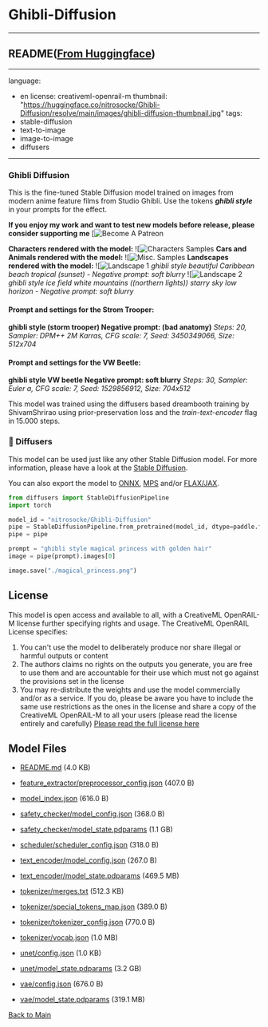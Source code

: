 
# Ghibli-Diffusion
---


## README([From Huggingface](https://huggingface.co/nitrosocke/Ghibli-Diffusion))

---
language:
- en
license: creativeml-openrail-m
thumbnail: "https://huggingface.co/nitrosocke/Ghibli-Diffusion/resolve/main/images/ghibli-diffusion-thumbnail.jpg"
tags:
- stable-diffusion
- text-to-image
- image-to-image
- diffusers

---
### Ghibli Diffusion

This is the fine-tuned Stable Diffusion model trained on images from modern anime feature films from Studio Ghibli.
Use the tokens **_ghibli style_** in your prompts for the effect.

**If you enjoy my work and want to test new models before release, please consider supporting me**
[![![Become A Patreon](https://badgen.net/badge/become/a%20patron/F96854)](https://patreon.com/user?u=79196446)

**Characters rendered with the model:**
![![Characters Samples](https://huggingface.co/nitrosocke/Ghibli-Diffusion/resolve/main/images/ghibli-diffusion-samples-01s.jpg)
**Cars and Animals rendered with the model:**
![![Misc. Samples](https://huggingface.co/nitrosocke/Ghibli-Diffusion/resolve/main/images/ghibli-diffusion-samples-02s.jpg)
**Landscapes rendered with the model:**
![![Landscape 1](https://huggingface.co/nitrosocke/Ghibli-Diffusion/resolve/main/images/ghibli-diffusion-samples-03s.jpg)
_ghibli style beautiful Caribbean beach tropical (sunset) - Negative prompt: soft blurry_
![![Landscape 2](https://huggingface.co/nitrosocke/Ghibli-Diffusion/resolve/main/images/ghibli-diffusion-samples-04s.jpg)
_ghibli style ice field white mountains ((northern lights)) starry sky low horizon - Negative prompt: soft blurry_

#### Prompt and settings for the Strom Trooper:
**ghibli style (storm trooper) Negative prompt: (bad anatomy)**
_Steps: 20, Sampler: DPM++ 2M Karras, CFG scale: 7, Seed: 3450349066, Size: 512x704_

#### Prompt and settings for the VW Beetle:
**ghibli style VW beetle Negative prompt: soft blurry**
_Steps: 30, Sampler: Euler a, CFG scale: 7, Seed: 1529856912, Size: 704x512_

This model was trained using the diffusers based dreambooth training by ShivamShrirao using prior-preservation loss and the _train-text-encoder_ flag in 15.000 steps.

<!-- ### Gradio

We support a [Gradio](https://github.com/gradio-app/gradio) Web UI run redshift-diffusion:
[![![Open In Spaces](https://camo.githubusercontent.com/00380c35e60d6b04be65d3d94a58332be5cc93779f630bcdfc18ab9a3a7d3388/68747470733a2f2f696d672e736869656c64732e696f2f62616467652f25463025394625413425393725323048756767696e67253230466163652d5370616365732d626c7565)](https://huggingface.co/spaces/nitrosocke/Ghibli-Diffusion-Demo)-->

### 🧨 Diffusers

This model can be used just like any other Stable Diffusion model. For more information,
please have a look at the [Stable Diffusion](https://huggingface.co/docs/diffusers/api/pipelines/stable_diffusion).

You can also export the model to [ONNX](https://huggingface.co/docs/diffusers/optimization/onnx), [MPS](https://huggingface.co/docs/diffusers/optimization/mps) and/or [FLAX/JAX]().

```python
from diffusers import StableDiffusionPipeline
import torch

model_id = "nitrosocke/Ghibli-Diffusion"
pipe = StableDiffusionPipeline.from_pretrained(model_id, dtype=paddle.float16)
pipe = pipe

prompt = "ghibli style magical princess with golden hair"
image = pipe(prompt).images[0]

image.save("./magical_princess.png")
```

## License

This model is open access and available to all, with a CreativeML OpenRAIL-M license further specifying rights and usage.
The CreativeML OpenRAIL License specifies: 

1. You can't use the model to deliberately produce nor share illegal or harmful outputs or content 
2. The authors claims no rights on the outputs you generate, you are free to use them and are accountable for their use which must not go against the provisions set in the license
3. You may re-distribute the weights and use the model commercially and/or as a service. If you do, please be aware you have to include the same use restrictions as the ones in the license and share a copy of the CreativeML OpenRAIL-M to all your users (please read the license entirely and carefully)
[Please read the full license here](https://huggingface.co/spaces/CompVis/stable-diffusion-license)



## Model Files

- [README.md](https://paddlenlp.bj.bcebos.com/models/community/nitrosocke/Ghibli-Diffusion/README.md) (4.0 KB)

- [feature_extractor/preprocessor_config.json](https://paddlenlp.bj.bcebos.com/models/community/nitrosocke/Ghibli-Diffusion/feature_extractor/preprocessor_config.json) (407.0 B)

- [model_index.json](https://paddlenlp.bj.bcebos.com/models/community/nitrosocke/Ghibli-Diffusion/model_index.json) (616.0 B)

- [safety_checker/model_config.json](https://paddlenlp.bj.bcebos.com/models/community/nitrosocke/Ghibli-Diffusion/safety_checker/model_config.json) (368.0 B)

- [safety_checker/model_state.pdparams](https://paddlenlp.bj.bcebos.com/models/community/nitrosocke/Ghibli-Diffusion/safety_checker/model_state.pdparams) (1.1 GB)

- [scheduler/scheduler_config.json](https://paddlenlp.bj.bcebos.com/models/community/nitrosocke/Ghibli-Diffusion/scheduler/scheduler_config.json) (318.0 B)

- [text_encoder/model_config.json](https://paddlenlp.bj.bcebos.com/models/community/nitrosocke/Ghibli-Diffusion/text_encoder/model_config.json) (267.0 B)

- [text_encoder/model_state.pdparams](https://paddlenlp.bj.bcebos.com/models/community/nitrosocke/Ghibli-Diffusion/text_encoder/model_state.pdparams) (469.5 MB)

- [tokenizer/merges.txt](https://paddlenlp.bj.bcebos.com/models/community/nitrosocke/Ghibli-Diffusion/tokenizer/merges.txt) (512.3 KB)

- [tokenizer/special_tokens_map.json](https://paddlenlp.bj.bcebos.com/models/community/nitrosocke/Ghibli-Diffusion/tokenizer/special_tokens_map.json) (389.0 B)

- [tokenizer/tokenizer_config.json](https://paddlenlp.bj.bcebos.com/models/community/nitrosocke/Ghibli-Diffusion/tokenizer/tokenizer_config.json) (770.0 B)

- [tokenizer/vocab.json](https://paddlenlp.bj.bcebos.com/models/community/nitrosocke/Ghibli-Diffusion/tokenizer/vocab.json) (1.0 MB)

- [unet/config.json](https://paddlenlp.bj.bcebos.com/models/community/nitrosocke/Ghibli-Diffusion/unet/config.json) (1.0 KB)

- [unet/model_state.pdparams](https://paddlenlp.bj.bcebos.com/models/community/nitrosocke/Ghibli-Diffusion/unet/model_state.pdparams) (3.2 GB)

- [vae/config.json](https://paddlenlp.bj.bcebos.com/models/community/nitrosocke/Ghibli-Diffusion/vae/config.json) (676.0 B)

- [vae/model_state.pdparams](https://paddlenlp.bj.bcebos.com/models/community/nitrosocke/Ghibli-Diffusion/vae/model_state.pdparams) (319.1 MB)


[Back to Main](../../)